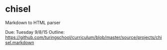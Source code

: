 # chisel
Markdown to HTML parser

Due: Tuesday 9/8/15
Outline: https://github.com/turingschool/curriculum/blob/master/source/projects/chisel.markdown
